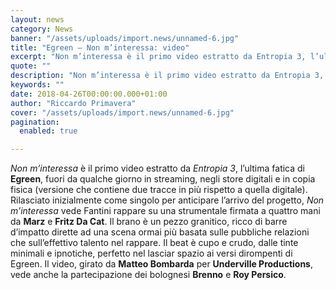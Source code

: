 ```yaml
---
layout: news
category: News
banner: "/assets/uploads/import.news/unnamed-6.jpg"
title: "Egreen – Non m’interessa: video"
excerpt: "Non m’interessa è il primo video estratto da Entropia 3, l’ultima fatica di Egreen, fuori da qualche giorno in streaming, negli store digitali e in copia fisica (versione che contiene due tracce in più rispetto a quella digitale). Rilasciato inizialmente come singolo per anticipare l’arrivo del progetto, Non m’interessa vede Fantini rappare su una strumentale [&hellip"
quote: ""
description: "Non m’interessa è il primo video estratto da Entropia 3, l’ultima fatica di Egreen, fuori da qualche giorno in streaming, negli store digitali e in copia fisica (versione che contiene due tracce in più rispetto a quella digitale). Rilasciato inizialmente come singolo per anticipare l’arrivo del progetto, Non m’interessa vede Fantini rappare su una strumentale [&hellip"
keywords: ""
date: 2018-04-26T00:00:00.000+01:00
author: "Riccardo Primavera"
cover: "/assets/uploads/import.news/unnamed-6.jpg"
pagination:
  enabled: true

---
```


_Non m’interessa_ è il primo video estratto da _Entropia 3_, l’ultima fatica di **Egreen**, fuori da qualche giorno in streaming, negli store digitali e in copia fisica (versione che contiene due tracce in più rispetto a quella digitale). Rilasciato inizialmente come singolo per anticipare l’arrivo del progetto, _Non m’interessa_ vede Fantini rappare su una strumentale firmata a quattro mani da **Marz** e **Fritz Da Cat**. Il brano è un pezzo granitico, ricco di barre d’impatto dirette ad una scena ormai più basata sulle pubbliche relazioni che sull’effettivo talento nel rappare. Il beat è cupo e crudo, dalle tinte minimali e ipnotiche, perfetto nel lasciar spazio ai versi dirompenti di Egreen. Il video, girato da **Matteo Bombarda** per **Underville Productions**, vede anche la partecipazione dei bolognesi **Brenno** e **Roy Persico**.